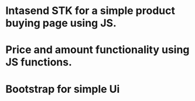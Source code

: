 # Intasend STK for a simple product buying page using JS.
# Price and amount functionality using JS functions.
# Bootstrap for simple Ui